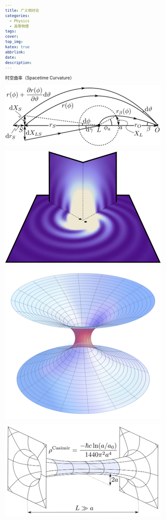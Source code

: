 ```yaml
---
title: 广义相对论
categories:
  - Physics
  - 高等物理
tags:
cover: 
top_img: 
katex: true
abbrlink: 
date: 
description: 
---
```


时空曲率（Spacetime Curvature）

![引力透镜](physics.assets/Gravitational_Lensing.svg)

![引力波](physics.assets/Gravitational_Waves.svg)

<img src="physics.assets/Lorentzian_Wormhole.svg" alt="虫洞" style="zoom:67%;" />



![虫洞](physics.assets/wormhole.svg)
